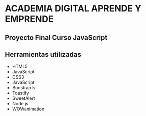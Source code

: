 <h1>ACADEMIA DIGITAL APRENDE Y EMPRENDE</h1>
<h2>Proyecto Final Curso JavaScript</h2>
<h2>Herramientas utilizadas</h2>
<ul>
<li>HTML5</li>
<li>JavaScript</li>
<li>CSS3</li>
<li>JavaScript</li>
<li>Boostrap 5</li>
<li>Toastify</li> 
<li>SweetAlert</li> 
<li>Node.js</li>
<li>WOWanimation</li>
</ul>